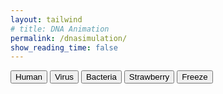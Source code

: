 ```yaml
---
layout: tailwind
# title: DNA Animation
permalink: /dnasimulation/
show_reading_time: false
---
```

<div class="flex flex-col items-center justify-center min-h-screen bg-black text-white">
    <!-- Header and Buttons -->
    <div class="absolute bottom-10 left-10 z-10 flex flex-col gap-4">
        <button onclick="changeSequence('human')" class="p-3 bg-indigo-600 hover:bg-indigo-700 text-white rounded-lg shadow-md transition duration-300">Human</button>
        <button onclick="changeSequence('virus')" class="p-3 bg-indigo-600 hover:bg-indigo-700 text-white rounded-lg shadow-md transition duration-300">Virus</button>
        <button onclick="changeSequence('bacteria')" class="p-3 bg-indigo-600 hover:bg-indigo-700 text-white rounded-lg shadow-md transition duration-300">Bacteria</button>
        <button onclick="changeSequence('strawberry')" class="p-3 bg-indigo-600 hover:bg-indigo-700 text-white rounded-lg shadow-md transition duration-300">Strawberry</button>
        <button id="freezeButton" onclick="toggleFreeze()" class="p-3 bg-gray-700 hover:bg-gray-800 text-white rounded-lg shadow-md transition duration-300">Freeze</button>
    </div>


<!-- Canvas for Animation -->
<canvas id="dnaCanvas" ></canvas>
</div>


<script>
    const canvas = document.getElementById('dnaCanvas');
    const ctx = canvas.getContext('2d');
    const WIDTH = window.innerWidth;
    const HEIGHT = window.innerHeight;
    canvas.width = WIDTH;
    canvas.height = HEIGHT;

    let isFrozen = false;

    function toggleFreeze() {
        isFrozen = !isFrozen;
        document.getElementById('freezeButton').textContent = isFrozen ? 'Unfreeze' : 'Freeze';
    }

    const baseColors = {
        'A': '#99ff99', // Green
        'T': '#66b2ff', // Blue
        'C': '#ffff99', // Yellow
        'G': '#ff6666'  // Red
    };

    const complements = { 'A': 'T', 'T': 'A', 'C': 'G', 'G': 'C' };

    let currentSequence = "ATCGATCGATCG"; // default fallback
    let angleOffset = 0;
    const baseSpacing = 40;
    const amplitude = 100;
    const speed = 0.02;

    async function changeSequence(organism) {
        try {
            const response = await fetch("http://127.0.0.1:8206/sequence", {
                method: "POST",
                headers: {
                    "Content-Type": "application/json"
                },
                body: JSON.stringify({ organism: organism })
            });

            const data = await response.json();
            currentSequence = data.sequence.toUpperCase().replace(/[^ATCG]/g, '');
            angleOffset = 0;
        } catch (err) {
            console.error("Failed to fetch DNA sequence:", err);
        }
    }

    function animateDNA() {
        ctx.clearRect(0, 0, WIDTH, HEIGHT);
        const centerX = WIDTH / 2;

        if (!isFrozen) {
            for (let i = 0; i < currentSequence.length; i++) {
                const angle = i * 0.4 + angleOffset;
                const y = 100 + i * baseSpacing;
                const x1 = centerX + amplitude * Math.sin(angle);
                const x2 = centerX - amplitude * Math.sin(angle);

                const base1 = currentSequence[i];
                const base2 = complements[base1] || 'A'; // Default fallback

                const color1 = baseColors[base1] || 'gray';
                const color2 = baseColors[base2] || 'gray';

                ctx.strokeStyle = 'white';
                ctx.lineWidth = 4;
                ctx.beginPath();
                ctx.moveTo(x1, y);
                ctx.lineTo(x2, y);
                ctx.stroke();

                ctx.fillStyle = color1;
                ctx.beginPath();
                ctx.arc(x1, y, 8, 0, Math.PI * 2, false);
                ctx.fill();

                ctx.fillStyle = color2;
                ctx.beginPath();
                ctx.arc(x2, y, 8, 0, Math.PI * 2, false);
                ctx.fill();
            }
        }

        angleOffset += speed;
        requestAnimationFrame(animateDNA);
    }

    animateDNA();
</script>
